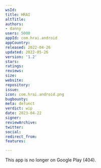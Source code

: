 ```yaml
---
wsId: 
title: HRAI
altTitle: 
authors:
- danny 
users: 5000
appId: com.hrai.android
appCountry: 
released: 2022-04-26
updated: 2022-05-26
version: '1.2'
stars: 
ratings: 
reviews: 
size: 
website: 
repository: 
issue: 
icon: com.hrai.android.png
bugbounty: 
meta: defunct
verdict: wip
date: 2023-04-22
signer: 
reviewArchive: 
twitter: 
social: 
redirect_from: 
features: 

---
```


This app is no longer on Google Play (404).
